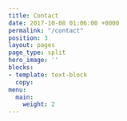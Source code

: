 ```yaml
---
title: Contact
date: 2017-10-08 01:06:00 +0000
permalink: "/contact"
position: 3
layout: pages
page_type: split
hero_image: ''
blocks:
- template: text-block
  copy: 
menu:
  main:
    weight: 2
---
```

